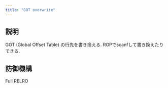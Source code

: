 ```yaml
---
title: "GOT overwrite"
---
```


## 説明
GOT (Global Offset Table) の行先を書き換える. ROPでscanfして書き換えたりできる.

## 防御機構
Full RELRO
